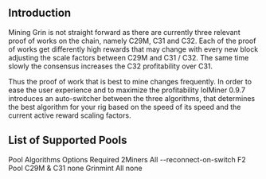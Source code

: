 ## Introduction

Mining Grin is not straight forward as there are currently three relevant proof of works on the chain, namely C29M, C31 and C32. Each of the proof of works get differently high rewards that may change with every new block adjusting the scale factors between C29M and C31 / C32. The same time slowly the consensus increases the C32 profitability over C31. 

Thus the proof of work that is best to mine changes frequently. In order to ease the user experience and to maximize the profitability lolMiner 0.9.7 introduces an auto-switcher between the three algorithms, that determines the best algorithm for your rig based on the speed of its speed and the current active reward scaling factors. 

## List of Supported Pools

Pool        Algorithms       Options Required
2Miners         All       --reconnect-on-switch
F2 Pool     C29M & C31            none
Grinmint        All               none